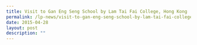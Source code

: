 ```yaml
---
title: Visit to Gan Eng Seng School by Lam Tai Fai College, Hong Kong
permalink: /lp-news/visit-to-gan-eng-seng-school-by-lam-tai-fai-college-hong-kong/
date: 2015-04-28
layout: post
description: ""
---
```

